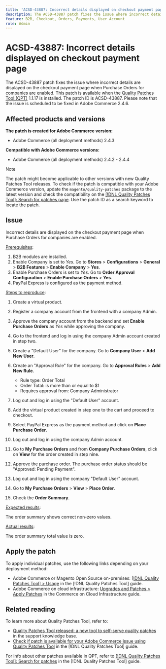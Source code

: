 ```yaml
---
title: 'ACSD-43887: Incorrect details displayed on checkout payment page'
description: The ACSD-43887 patch fixes the issue where incorrect details are displayed on the checkout payment page when Purchase Orders for companies are enabled. This patch is available when the [Quality Patches Tool (QPT)](https://experienceleague.adobe.com/en/docs/commerce-knowledge-base/kb/announcements/commerce-announcements/magento-quality-patches-released-new-tool-to-self-serve-quality-patches) 1.1.17 is installed. The patch ID is ACSD-43887. Please note that the issue is scheduled to be fixed in Adobe Commerce 2.4.6.
feature: B2B, Checkout, Orders, Payments, User Account
role: Admin
---
```

# ACSD-43887: Incorrect details displayed on checkout payment page

The ACSD-43887 patch fixes the issue where incorrect details are displayed on the checkout payment page when Purchase Orders for companies are enabled. This patch is available when the [Quality Patches Tool (QPT)](https://experienceleague.adobe.com/en/docs/commerce-knowledge-base/kb/announcements/commerce-announcements/magento-quality-patches-released-new-tool-to-self-serve-quality-patches) 1.1.17 is installed. The patch ID is ACSD-43887. Please note that the issue is scheduled to be fixed in Adobe Commerce 2.4.6.

## Affected products and versions

**The patch is created for Adobe Commerce version:**

* Adobe Commerce (all deployment methods) 2.4.3

**Compatible with Adobe Commerce versions:**

* Adobe Commerce (all deployment methods) 2.4.2 - 2.4.4

>[!NOTE]
>
>The patch might become applicable to other versions with new Quality Patches Tool releases. To check if the patch is compatible with your Adobe Commerce version, update the `magento/quality-patches` package to the latest version and check the compatibility on the [[!DNL Quality Patches Tool]: Search for patches page](https://experienceleague.adobe.com/en/docs/commerce-knowledge-base/kb/announcements/commerce-announcements/magento-quality-patches-released-new-tool-to-self-serve-quality-patches). Use the patch ID as a search keyword to locate the patch.

## Issue

Incorrect details are displayed on the checkout payment page when Purchase Orders for companies are enabled.

<u>Prerequisites</u>:

1. B2B modules are installed.
1. Enable Company is set to _Yes_. Go to **Stores** > **Configurations** > **General** > **B2B Features** > **Enable Company** > **Yes**.
1. Enable Purchase Orders is set to _Yes_. Go to **Order Approval Configuration** > **Enable Purchase Orders** > **Yes**.
1. PayPal Express is configured as the payment method.

<u>Steps to reproduce</u>:

1. Create a virtual product.
1. Register a company account from the frontend with a company Admin.
1. Approve the company account from the backend and set **Enable Purchase Orders** as _Yes_ while approving the company.
1. Go to the frontend and log in using the company Admin account created in step two.
1. Create a "Default User" for the company. Go to **Company User** > **Add New User**.
1. Create an "Approval Rule" for the company. Go to **Approval Rules** > **Add New Rule**.

    * Rule type: Order Total
    * Order Total: is more than or equal to $1
    * Requires approval from: Company Administrator

1. Log out and log in using the "Default User" account.
1. Add the virtual product created in step one to the cart and proceed to checkout.
1. Select PayPal Express as the payment method and click on **Place Purchase Order**.
1. Log out and log in using the company Admin account.
1. Go to **My Purchase Orders** and from **Company Purchase Orders**, click on **View** for the order created in step nine.
1. Approve the purchase order. The purchase order status should be "Approved: Pending Payment".
1. Log out and log in using the company "Default User" account.
1. Go to **My Purchase Orders** > **View** > **Place Order**.
1. Check the **Order Summary**.

<u>Expected results</u>:

The order summary shows correct non-zero values.

<u>Actual results</u>:

The order summary total value is zero.

## Apply the patch

To apply individual patches, use the following links depending on your deployment method:

* Adobe Commerce or Magento Open Source on-premises: [[!DNL Quality Patches Tool] > Usage](/help/tools/quality-patches-tool/usage.md) in the [!DNL Quality Patches Tool] guide.
* Adobe Commerce on cloud infrastructure: [Upgrades and Patches > Apply Patches](https://experienceleague.adobe.com/docs/commerce-cloud-service/user-guide/develop/upgrade/apply-patches.html) in the Commerce on Cloud Infrastructure guide.

## Related reading

To learn more about Quality Patches Tool, refer to:

* [Quality Patches Tool released: a new tool to self-serve quality patches](https://experienceleague.adobe.com/en/docs/commerce-knowledge-base/kb/announcements/commerce-announcements/magento-quality-patches-released-new-tool-to-self-serve-quality-patches) in the support knowledge base.
* [Check if patch is available for your Adobe Commerce issue using Quality Patches Tool](/help/tools/quality-patches-tool/patches-available-in-qpt/check-patch-for-magento-issue-with-magento-quality-patches.md) in the [!DNL Quality Patches Tool] guide.

For info about other patches available in QPT, refer to [[!DNL Quality Patches Tool]: Search for patches](https://experienceleague.adobe.com/tools/commerce-quality-patches/index.html) in the [!DNL Quality Patches Tool] guide.
